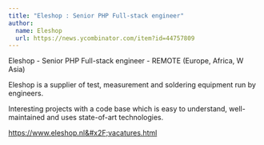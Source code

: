 ```yaml
---
title: "Eleshop : Senior PHP Full-stack engineer"
author:
  name: Eleshop
  url: https://news.ycombinator.com/item?id=44757809
---
```


<JobNavigation />

Eleshop - Senior PHP Full-stack engineer - REMOTE (Europe, Africa, W Asia)

Eleshop is a supplier of test, measurement and soldering equipment run by engineers.

Interesting projects with a code base which is easy to understand, well-maintained and uses state-of-art technologies.

<a href="https:&#x2F;&#x2F;www.eleshop.nl&#x2F;vacatures.html" rel="nofollow">https:&#x2F;&#x2F;www.eleshop.nl&#x2F;vacatures.html</a>
<JobApplication />
